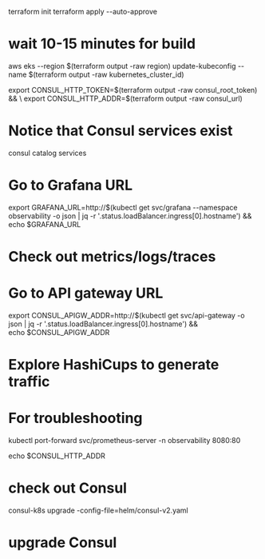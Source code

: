 terraform init
terraform apply --auto-approve
# wait 10-15 minutes for build

aws eks --region $(terraform output -raw region) update-kubeconfig --name $(terraform output -raw kubernetes_cluster_id)

export CONSUL_HTTP_TOKEN=$(terraform output -raw consul_root_token) && \
export CONSUL_HTTP_ADDR=$(terraform output -raw consul_url)

# Notice that Consul services exist
consul catalog services

# Go to Grafana URL
export GRAFANA_URL=http://$(kubectl get svc/grafana --namespace observability -o json | jq -r '.status.loadBalancer.ingress[0].hostname') && \
echo $GRAFANA_URL
# Check out metrics/logs/traces

# Go to API gateway URL
export CONSUL_APIGW_ADDR=http://$(kubectl get svc/api-gateway -o json | jq -r '.status.loadBalancer.ingress[0].hostname') && \
echo $CONSUL_APIGW_ADDR
# Explore HashiCups to generate traffic


# For troubleshooting
kubectl port-forward svc/prometheus-server -n observability 8080:80


echo $CONSUL_HTTP_ADDR
# check out Consul

consul-k8s upgrade -config-file=helm/consul-v2.yaml
# upgrade Consul